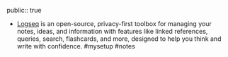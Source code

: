public:: true

- [Logseq](https://logseq.com/) is an open-source, privacy-first toolbox for managing your notes, ideas, and information with features like linked references, queries, search, flashcards, and more, designed to help you think and write with confidence. #mysetup #notes